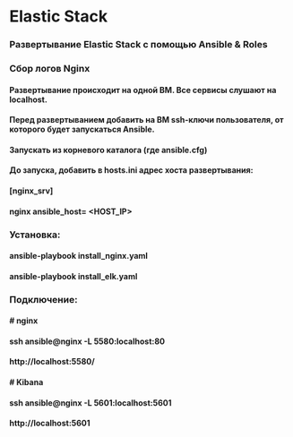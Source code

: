 # Elastic Stack

### Развертывание Elastic Stack с помощью Ansible & Roles
### Сбор логов Nginx

#### Развертывание происходит на одной ВМ. Все сервисы слушают на localhost.
#### Перед развертыванием добавить на ВМ ssh-ключи пользователя, от которого будет запускаться Ansible. 
#### Запускать из корневого каталога (где ansible.cfg)

#### До запуска, добавить в hosts.ini адрес хоста развертывания:

#### [nginx_srv]
#### nginx ansible_host= <HOST_IP>

### Установка:
#### ansible-playbook install_nginx.yaml
#### ansible-playbook install_elk.yaml

### Подключение:

#### # nginx
#### ssh ansible@nginx -L 5580:localhost:80
#### http://localhost:5580/

#### # Kibana
#### ssh ansible@nginx -L 5601:localhost:5601
#### http://localhost:5601
